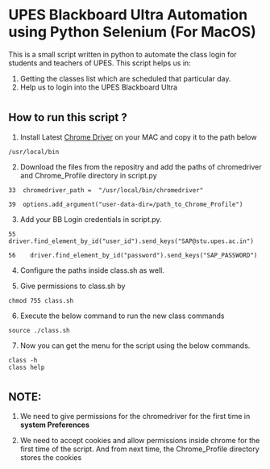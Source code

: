 # UPES Blackboard Ultra Automation using Python Selenium (For MacOS)

This is a small script written in python to automate the class login for students and teachers of UPES. This script helps us in:

1. Getting the classes list which are scheduled that particular day.
2. Help us to login into the UPES Blackboard Ultra

#
## How to run this script ?

1. Install Latest [Chrome Driver](!https://chromedriver.chromium.org/downloads) on your MAC and copy it to the path below

```
/usr/local/bin
```

2. Download the files from the repositry and add the paths of chromedriver and Chrome_Profile directory in script.py

```
33  chromedriver_path =  "/usr/local/bin/chromedriver"

39  options.add_argument("user-data-dir=/path_to_Chrome_Profile")
```

3. Add your BB Login credentials in script.py.
```
55    driver.find_element_by_id("user_id").send_keys("SAP@stu.upes.ac.in")

56    driver.find_element_by_id("password").send_keys("SAP_PASSWORD")
```

4. Configure the paths inside class.sh as well.

5. Give permissions to class.sh by
```
chmod 755 class.sh
```

6. Execute the below command to run the new class commands
```
source ./class.sh
```

7. Now you can get the menu for the script using the below commands.
```
class -h
class help
```
#
## NOTE:

1. We need to give permissions for the chromedriver for the first time in **system Preferences**

2. We need to accept cookies and allow permissions inside chrome for the first time of the script. And from next time, the Chrome_Profile directory stores the cookies 
